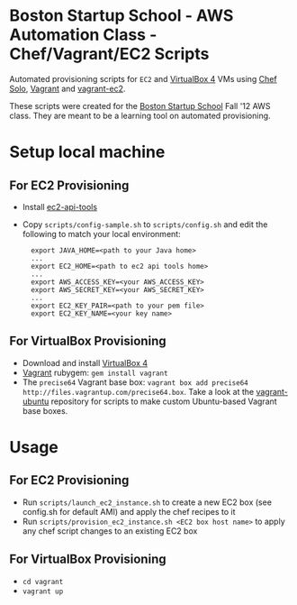Boston Startup School - AWS Automation Class - Chef/Vagrant/EC2 Scripts 
=======================================================================

Automated provisioning scripts for `EC2` and [VirtualBox 4](http://www.virtualbox.org/wiki/Downloads) VMs using [Chef Solo](http://wiki.opscode.com/display/chef/Chef+Solo), [Vagrant](http://vagrantup.com) and [vagrant-ec2](https://github.com/lynaghk/vagrant-ec2).

These scripts were created for the [Boston Startup School](http://www.bostonstartupschool.com/) Fall '12 AWS class. They are meant to be a learning tool on automated provisioning.

Setup local machine
===================

For EC2 Provisioning
--------------------

+ Install [ec2-api-tools](http://www.ubuntuupdates.org/package/core/precise/multiverse/base/ec2-api-tools)
+ Copy `scripts/config-sample.sh` to `scripts/config.sh` and edit the following to match your local environment:

		export JAVA_HOME=<path to your Java home>
		...
		export EC2_HOME=<path to ec2 api tools home>
		...
		export AWS_ACCESS_KEY=<your AWS_ACCESS_KEY>
		export AWS_SECRET_KEY=<your AWS_SECRET_KEY>
		...
		export EC2_KEY_PAIR=<path to your pem file>
		export EC2_KEY_NAME=<your key name> 			

For VirtualBox Provisioning
---------------------------

+ Download and install [VirtualBox 4](http://www.virtualbox.org/wiki/Downloads)
+ [Vagrant](http://vagrantup.com) rubygem: `gem install vagrant`
+ The `precise64` Vagrant base box: `vagrant box add precise64 http://files.vagrantup.com/precise64.box`.
  Take a look at the [vagrant-ubuntu](https://github.com/lynaghk/vagrant-ubuntu) repository for scripts to make custom Ubuntu-based Vagrant base boxes.

Usage
=====

For EC2 Provisioning
--------------------

+ Run `scripts/launch_ec2_instance.sh` to create a new EC2 box (see config.sh for default AMI) and apply the chef recipes to it
+ Run `scripts/provision_ec2_instance.sh <EC2 box host name>` to apply any chef script changes to an existing EC2 box
	
For VirtualBox Provisioning
---------------------------

+ `cd vagrant`
+ `vagrant up`


